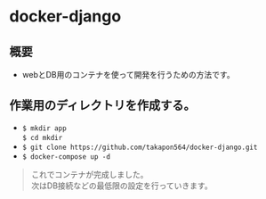 # docker-django

## 概要  
  * webとDB用のコンテナを使って開発を行うための方法です。


## 作業用のディレクトリを作成する。  
* `$ mkdir app`  
`$ cd mkdir`  
* `$ git clone https://github.com/takapon564/docker-django.git`  
* `$ docker-compose up -d`
> これでコンテナが完成しました。  
次はDB接続などの最低限の設定を行っていきます。

